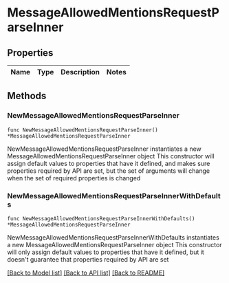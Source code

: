 # MessageAllowedMentionsRequestParseInner

## Properties

Name | Type | Description | Notes
------------ | ------------- | ------------- | -------------

## Methods

### NewMessageAllowedMentionsRequestParseInner

`func NewMessageAllowedMentionsRequestParseInner() *MessageAllowedMentionsRequestParseInner`

NewMessageAllowedMentionsRequestParseInner instantiates a new MessageAllowedMentionsRequestParseInner object
This constructor will assign default values to properties that have it defined,
and makes sure properties required by API are set, but the set of arguments
will change when the set of required properties is changed

### NewMessageAllowedMentionsRequestParseInnerWithDefaults

`func NewMessageAllowedMentionsRequestParseInnerWithDefaults() *MessageAllowedMentionsRequestParseInner`

NewMessageAllowedMentionsRequestParseInnerWithDefaults instantiates a new MessageAllowedMentionsRequestParseInner object
This constructor will only assign default values to properties that have it defined,
but it doesn't guarantee that properties required by API are set


[[Back to Model list]](../README.md#documentation-for-models) [[Back to API list]](../README.md#documentation-for-api-endpoints) [[Back to README]](../README.md)



